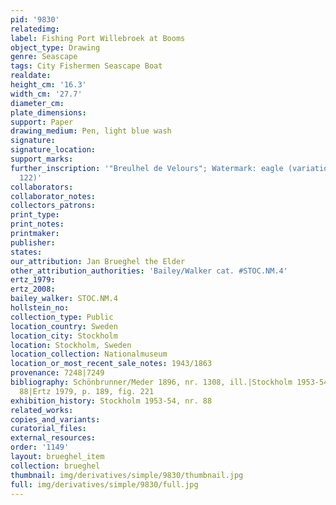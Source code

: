 ```yaml
---
pid: '9830'
relatedimg: 
label: Fishing Port Willebroek at Booms
object_type: Drawing
genre: Seascape
tags: City Fishermen Seascape Boat
realdate: 
height_cm: '16.3'
width_cm: '27.7'
diameter_cm: 
plate_dimensions: 
support: Paper
drawing_medium: Pen, light blue wash
signature: 
signature_location: 
support_marks: 
further_inscription: '"Breulhel de Velours"; Watermark: eagle (variation of Briquet
  122)'
collaborators: 
collaborator_notes: 
collectors_patrons: 
print_type: 
print_notes: 
printmaker: 
publisher: 
states: 
our_attribution: Jan Brueghel the Elder
other_attribution_authorities: 'Bailey/Walker cat. #STOC.NM.4'
ertz_1979: 
ertz_2008: 
bailey_walker: STOC.NM.4
hollstein_no: 
collection_type: Public
location_country: Sweden
location_city: Stockholm
location: Stockholm, Sweden
location_collection: Nationalmuseum
location_or_most_recent_sale_notes: 1943/1863
provenance: 7248|7249
bibliography: Schönbrunner/Meder 1896, nr. 1308, ill.|Stockholm 1953-54, p. 35, nr.
  88|Ertz 1979, p. 189, fig. 221
exhibition_history: Stockholm 1953-54, nr. 88
related_works: 
copies_and_variants: 
curatorial_files: 
external_resources: 
order: '1149'
layout: brueghel_item
collection: brueghel
thumbnail: img/derivatives/simple/9830/thumbnail.jpg
full: img/derivatives/simple/9830/full.jpg
---
```

